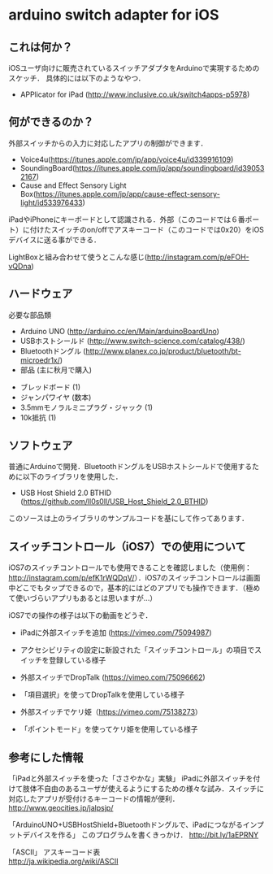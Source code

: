 # arduino switch adapter for iOS

## これは何か？
iOSユーザ向けに販売されているスイッチアダプタをArduinoで実現するためのスケッチ．
具体的には以下のようなやつ．

* APPlicator for iPad
(<http://www.inclusive.co.uk/switch4apps-p5978>)

## 何ができるのか？
外部スイッチからの入力に対応したアプリの制御ができます．

* Voice4u(<https://itunes.apple.com/jp/app/voice4u/id339916109>)
* SoundingBoard(<https://itunes.apple.com/jp/app/soundingboard/id390532167>)
* Cause and Effect Sensory Light Box(<https://itunes.apple.com/jp/app/cause-effect-sensory-light/id533976433>)

iPadやiPhoneにキーボードとして認識される．外部（このコードでは６番ポート）に付けたスイッチのon/offでアスキーコード（このコードでは0x20）をiOSデバイスに送る事ができる．	

LightBoxと組み合わせて使うとこんな感じ(<http://instagram.com/p/eFOH-vQDna>)


## ハードウェア
必要な部品類

* Arduino UNO (<http://arduino.cc/en/Main/arduinoBoardUno>)
* USBホストシールド (<http://www.switch-science.com/catalog/438/>)
* Bluetoothドングル (<http://www.planex.co.jp/product/bluetooth/bt-microedr1x/>)
* 部品 (主に秋月で購入)
 - ブレッドボード (1)
 - ジャンパワイヤ	(数本)
 - 3.5mmモノラルミニプラグ・ジャック (1)
 - 10k抵抗 (1)


## ソフトウェア
普通にArduinoで開発．BluetoothドングルをUSBホストシールドで使用するために以下のライブラリを使用した．	

* USB Host Shield 2.0 BTHID (<https://github.com/ll0s0ll/USB_Host_Shield_2.0_BTHID>)

このソースは上のライブラリのサンプルコードを基にして作ってあります．


## スイッチコントロール（iOS7）での使用について
iOS7のスイッチコントロールでも使用できることを確認しました（使用例：<http://instagram.com/p/efK1rWQDqV/>）．iOS7のスイッチコントロールは画面中どこでもタップできるので，基本的にはどのアプリでも操作できます．（極めて使いづらいアプリもあるとは思いますが…）

iOS7での操作の様子は以下の動画をどうぞ．

* iPadに外部スイッチを追加 (<https://vimeo.com/75094987>)
 - アクセシビリティの設定に新設された「スイッチコントロール」の項目でスイッチを登録している様子	
* 外部スイッチでDropTalk (<https://vimeo.com/75096662>)
 - 「項目選択」を使ってDropTalkを使用している様子
* 外部スイッチでケリ姫（<https://vimeo.com/75138273>）
 - 「ポイントモード」を使ってケリ姫を使用している様子


## 参考にした情報
「iPadと外部スイッチを使った「ささやかな」実験」
iPadに外部スイッチを付けて肢体不自由のあるユーザが使えるようにするための様々な試み．スイッチに対応したアプリが受付けるキーコードの情報が便利．		
<http://www.geocities.jp/jalpsjp/>

「ArduinoUNO+USBHostShield+Bluetoothドングルで、iPadにつながるインプットデバイスを作る」
このプログラムを書くきっかけ．
<http://bit.ly/1aEPRNY>

「ASCII」
アスキーコード表	
<http://ja.wikipedia.org/wiki/ASCII>